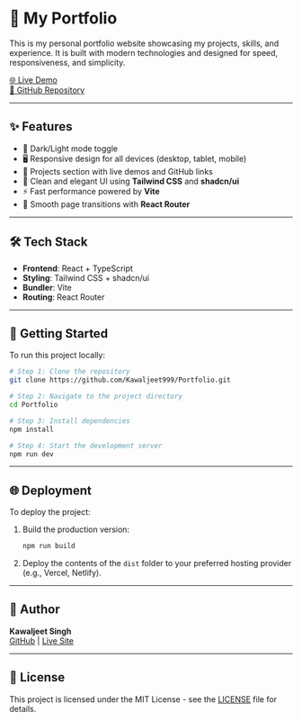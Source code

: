 
# 🚀 My Portfolio

This is my personal portfolio website showcasing my projects, skills, and experience. It is built with modern technologies and designed for speed, responsiveness, and simplicity.

[🌐 Live Demo](https://kawaljeet9.vercel.app)  
[📂 GitHub Repository](https://github.com/Kawaljeet999/Portfolio)

---

## ✨ Features

* 🌙 Dark/Light mode toggle  
* 🖥️ Responsive design for all devices (desktop, tablet, mobile)  
* 📁 Projects section with live demos and GitHub links  
* 📄 Clean and elegant UI using **Tailwind CSS** and **shadcn/ui**  
* ⚡ Fast performance powered by **Vite**  
* 🔗 Smooth page transitions with **React Router**

---

## 🛠️ Tech Stack

- **Frontend**: React + TypeScript  
- **Styling**: Tailwind CSS + shadcn/ui  
- **Bundler**: Vite  
- **Routing**: React Router  

---

## 🚀 Getting Started

To run this project locally:

```bash
# Step 1: Clone the repository
git clone https://github.com/Kawaljeet999/Portfolio.git

# Step 2: Navigate to the project directory
cd Portfolio

# Step 3: Install dependencies
npm install

# Step 4: Start the development server
npm run dev
```

---

## 🌐 Deployment

To deploy the project:

1. Build the production version:
   ```bash
   npm run build
   ```
2. Deploy the contents of the `dist` folder to your preferred hosting provider (e.g., Vercel, Netlify).

---

## 👤 Author

**Kawaljeet Singh**  
[GitHub](https://github.com/Kawaljeet999) | [Live Site](https://kawaljeet9.vercel.app)

---

## 📄 License

This project is licensed under the MIT License - see the [LICENSE](LICENSE) file for details.



